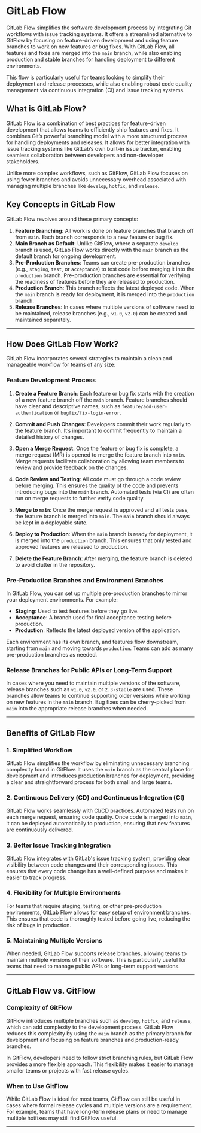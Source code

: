 # GitLab Flow

GitLab Flow simplifies the software development process by integrating Git workflows with issue tracking systems. It offers a streamlined alternative to GitFlow by focusing on feature-driven development and using feature branches to work on new features or bug fixes. With GitLab Flow, all features and fixes are merged into the `main` branch, while also enabling production and stable branches for handling deployment to different environments.

This flow is particularly useful for teams looking to simplify their deployment and release processes, while also enabling robust code quality management via continuous integration (CI) and issue tracking systems.

## What is GitLab Flow?

GitLab Flow is a combination of best practices for feature-driven development that allows teams to efficiently ship features and fixes. It combines Git’s powerful branching model with a more structured process for handling deployments and releases. It allows for better integration with issue tracking systems like GitLab’s own built-in issue tracker, enabling seamless collaboration between developers and non-developer stakeholders.

Unlike more complex workflows, such as GitFlow, GitLab Flow focuses on using fewer branches and avoids unnecessary overhead associated with managing multiple branches like `develop`, `hotfix`, and `release`. 

## Key Concepts in GitLab Flow

GitLab Flow revolves around these primary concepts:

1. **Feature Branching**: All work is done on feature branches that branch off from `main`. Each branch corresponds to a new feature or bug fix.
2. **Main Branch as Default**: Unlike GitFlow, where a separate `develop` branch is used, GitLab Flow works directly with the `main` branch as the default branch for ongoing development.
3. **Pre-Production Branches**: Teams can create pre-production branches (e.g., `staging`, `test`, or `acceptance`) to test code before merging it into the `production` branch. Pre-production branches are essential for verifying the readiness of features before they are released to production.
4. **Production Branch**: This branch reflects the latest deployed code. When the `main` branch is ready for deployment, it is merged into the `production` branch.
5. **Release Branches**: In cases where multiple versions of software need to be maintained, release branches (e.g., `v1.0`, `v2.0`) can be created and maintained separately.

---

## How Does GitLab Flow Work?

GitLab Flow incorporates several strategies to maintain a clean and manageable workflow for teams of any size:

### Feature Development Process

1. **Create a Feature Branch**: Each feature or bug fix starts with the creation of a new feature branch off the `main` branch. Feature branches should have clear and descriptive names, such as `feature/add-user-authentication` or `bugfix/fix-login-error`.

2. **Commit and Push Changes**: Developers commit their work regularly to the feature branch. It’s important to commit frequently to maintain a detailed history of changes.

3. **Open a Merge Request**: Once the feature or bug fix is complete, a merge request (MR) is opened to merge the feature branch into `main`. Merge requests facilitate collaboration by allowing team members to review and provide feedback on the changes.

4. **Code Review and Testing**: All code must go through a code review before merging. This ensures the quality of the code and prevents introducing bugs into the `main` branch. Automated tests (via CI) are often run on merge requests to further verify code quality.

5. **Merge to `main`**: Once the merge request is approved and all tests pass, the feature branch is merged into `main`. The `main` branch should always be kept in a deployable state.

6. **Deploy to Production**: When the `main` branch is ready for deployment, it is merged into the `production` branch. This ensures that only tested and approved features are released to production.

7. **Delete the Feature Branch**: After merging, the feature branch is deleted to avoid clutter in the repository.

### Pre-Production Branches and Environment Branches

In GitLab Flow, you can set up multiple pre-production branches to mirror your deployment environments. For example:

- **Staging**: Used to test features before they go live.
- **Acceptance**: A branch used for final acceptance testing before production.
- **Production**: Reflects the latest deployed version of the application.

Each environment has its own branch, and features flow downstream, starting from `main` and moving towards `production`. Teams can add as many pre-production branches as needed.

### Release Branches for Public APIs or Long-Term Support

In cases where you need to maintain multiple versions of the software, release branches such as `v1.0`, `v2.0`, or `2.3-stable` are used. These branches allow teams to continue supporting older versions while working on new features in the `main` branch. Bug fixes can be cherry-picked from `main` into the appropriate release branches when needed.

---

## Benefits of GitLab Flow

### 1. **Simplified Workflow**
GitLab Flow simplifies the workflow by eliminating unnecessary branching complexity found in GitFlow. It uses the `main` branch as the central place for development and introduces production branches for deployment, providing a clear and straightforward process for both small and large teams.

### 2. **Continuous Delivery (CD) and Continuous Integration (CI)**
GitLab Flow works seamlessly with CI/CD practices. Automated tests run on each merge request, ensuring code quality. Once code is merged into `main`, it can be deployed automatically to production, ensuring that new features are continuously delivered.

### 3. **Better Issue Tracking Integration**
GitLab Flow integrates with GitLab's issue tracking system, providing clear visibility between code changes and their corresponding issues. This ensures that every code change has a well-defined purpose and makes it easier to track progress.

### 4. **Flexibility for Multiple Environments**
For teams that require staging, testing, or other pre-production environments, GitLab Flow allows for easy setup of environment branches. This ensures that code is thoroughly tested before going live, reducing the risk of bugs in production.

### 5. **Maintaining Multiple Versions**
When needed, GitLab Flow supports release branches, allowing teams to maintain multiple versions of their software. This is particularly useful for teams that need to manage public APIs or long-term support versions.

---

## GitLab Flow vs. GitFlow

### Complexity of GitFlow

GitFlow introduces multiple branches such as `develop`, `hotfix`, and `release`, which can add complexity to the development process. GitLab Flow reduces this complexity by using the `main` branch as the primary branch for development and focusing on feature branches and production-ready branches.

In GitFlow, developers need to follow strict branching rules, but GitLab Flow provides a more flexible approach. This flexibility makes it easier to manage smaller teams or projects with fast release cycles.

### When to Use GitFlow

While GitLab Flow is ideal for most teams, GitFlow can still be useful in cases where formal release cycles and multiple versions are a requirement. For example, teams that have long-term release plans or need to manage multiple hotfixes may still find GitFlow useful.

---

